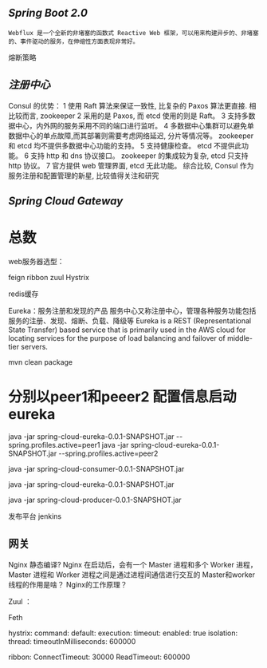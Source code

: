 ## *Spring Boot 2.0*
	Webflux 是一个全新的非堵塞的函数式 Reactive Web 框架，可以用来构建异步的、非堵塞的、事件驱动的服务，在伸缩性方面表现非常好。


熔断策略

## *注册中心*
Consul 的优势：
	1 使用 Raft 算法来保证一致性, 比复杂的 Paxos 算法更直接. 相比较而言, zookeeper 
	2 采用的是 Paxos, 而 etcd 使用的则是 Raft。
	3 支持多数据中心，内外网的服务采用不同的端口进行监听。
	4 多数据中心集群可以避免单数据中心的单点故障,而其部署则需要考虑网络延迟, 分片等情况等。 zookeeper 和 etcd 均不提供多数据中心功能的支持。
	5 支持健康检查。 etcd 不提供此功能。
	6 支持 http 和 dns 协议接口。 zookeeper 的集成较为复杂, etcd 只支持 http 协议。
	7 官方提供 web 管理界面, etcd 无此功能。
综合比较, Consul 作为服务注册和配置管理的新星, 比较值得关注和研究

## *Spring Cloud Gateway*



# **总数**
web服务器选型：

feign ribbon zuul Hystrix

redis缓存

Eureka：服务注册和发现的产品
	服务中心又称注册中心，管理各种服务功能包括服务的注册、发现、熔断、负载、降级等
	Eureka is a REST (Representational State Transfer) based service that is primarily used in the AWS cloud for locating services for the purpose of load balancing and failover of middle-tier servers.

mvn clean package
# 分别以peer1和peeer2 配置信息启动eureka
java -jar spring-cloud-eureka-0.0.1-SNAPSHOT.jar --spring.profiles.active=peer1
java -jar spring-cloud-eureka-0.0.1-SNAPSHOT.jar --spring.profiles.active=peer2

java -jar spring-cloud-consumer-0.0.1-SNAPSHOT.jar

java -jar spring-cloud-eureka-0.0.1-SNAPSHOT.jar

java -jar spring-cloud-producer-0.0.1-SNAPSHOT.jar

发布平台
jenkins

## 网关

Nginx 静态编译?
Nginx 在启动后，会有一个 Master 进程和多个 Worker 进程，Master 进程和 Worker 进程之间是通过进程间通信进行交互的
Master和worker线程的作用是啥？
Nginx的工作原理？

Zuul ：


Feth


hystrix:
  command:
    default:
      execution:
        timeout:
          enabled: true
        isolation:
          thread:
            timeoutInMilliseconds: 600000

ribbon:
  ConnectTimeout: 30000
  ReadTimeout: 600000